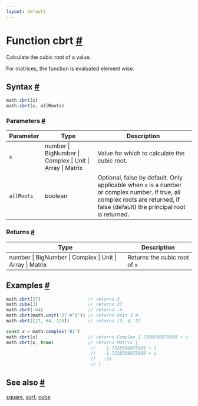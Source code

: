 ```yaml
---
layout: default
---
```


<!-- Note: This file is automatically generated from source code comments. Changes made in this file will be overridden. -->

<h1 id="function-cbrt">Function cbrt <a href="#function-cbrt" title="Permalink">#</a></h1>

Calculate the cubic root of a value.

For matrices, the function is evaluated element wise.


<h2 id="syntax">Syntax <a href="#syntax" title="Permalink">#</a></h2>

```js
math.cbrt(x)
math.cbrt(x, allRoots)
```

<h3 id="parameters">Parameters <a href="#parameters" title="Permalink">#</a></h3>

Parameter | Type | Description
--------- | ---- | -----------
`x` | number &#124; BigNumber &#124; Complex &#124; Unit &#124; Array &#124; Matrix |  Value for which to calculate the cubic root.
`allRoots` | boolean | Optional, false by default. Only applicable when `x` is a number or complex number. If true, all complex roots are returned, if false (default) the principal root is returned.

<h3 id="returns">Returns <a href="#returns" title="Permalink">#</a></h3>

Type | Description
---- | -----------
number &#124; BigNumber &#124; Complex &#124; Unit &#124; Array &#124; Matrix |  Returns the cubic root of `x`


<h2 id="examples">Examples <a href="#examples" title="Permalink">#</a></h2>

```js
math.cbrt(27)                  // returns 3
math.cube(3)                   // returns 27
math.cbrt(-64)                 // returns -4
math.cbrt(math.unit('27 m^3')) // returns Unit 3 m
math.cbrt([27, 64, 125])       // returns [3, 4, 5]

const x = math.complex('8i')
math.cbrt(x)                   // returns Complex 1.7320508075689 + i
math.cbrt(x, true)             // returns Matrix [
                                //    1.7320508075689 + i
                                //   -1.7320508075689 + i
                                //   -2i
                                // ]
```


<h2 id="see-also">See also <a href="#see-also" title="Permalink">#</a></h2>

[square](square.html),
[sqrt](sqrt.html),
[cube](cube.html)
